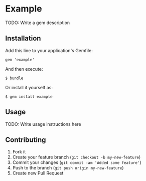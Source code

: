# Example

TODO: Write a gem description

## Installation

Add this line to your application's Gemfile:

    gem 'example'

And then execute:

    $ bundle

Or install it yourself as:

    $ gem install example

## Usage

TODO: Write usage instructions here

## Contributing

1. Fork it
2. Create your feature branch (`git checkout -b my-new-feature`)
3. Commit your changes (`git commit -am 'Added some feature'`)
4. Push to the branch (`git push origin my-new-feature`)
5. Create new Pull Request
